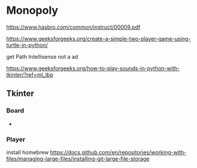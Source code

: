 # Monopoly 

https://www.hasbro.com/common/instruct/00009.pdf

https://www.geeksforgeeks.org/create-a-simple-two-player-game-using-turtle-in-python/

get Path Intellisense
not a ad

https://www.geeksforgeeks.org/how-to-play-sounds-in-python-with-tkinter/?ref=ml_lbp



## Tkinter

### Board
- 

### Player



install homebrew
https://docs.github.com/en/repositories/working-with-files/managing-large-files/installing-git-large-file-storage